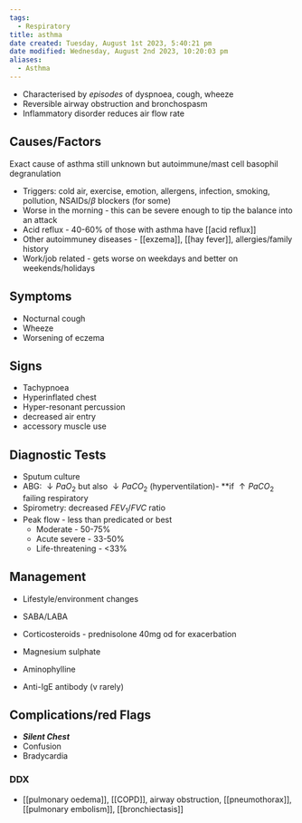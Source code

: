 ```yaml
---
tags:
  - Respiratory
title: asthma
date created: Tuesday, August 1st 2023, 5:40:21 pm
date modified: Wednesday, August 2nd 2023, 10:20:03 pm
aliases:
  - Asthma
---
```


- Characterised by _episodes_ of dyspnoea, cough, wheeze
- Reversible airway obstruction and bronchospasm
- Inflammatory disorder reduces air flow rate

## Causes/Factors

Exact cause of asthma still unknown but autoimmune/mast cell basophil degranulation

- Triggers: cold air, exercise, emotion, allergens, infection, smoking, pollution, NSAIDs/$\beta$ blockers (for some)
- Worse in the morning - this can be severe enough to tip the balance into an attack
- Acid reflux - 40-60% of those with asthma have [[acid reflux]]
- Other autoimmuney diseases - [[exzema]], [[hay fever]], allergies/family history
- Work/job related - gets worse on weekdays and better on weekends/holidays

## Symptoms

- Nocturnal cough
- Wheeze
- Worsening of eczema

## Signs

- Tachypnoea
- Hyperinflated chest
- Hyper-resonant percussion
- decreased air entry
- accessory muscle use

## Diagnostic Tests

- Sputum culture
- ABG: $\downarrow PaO_2$ but also $\downarrow PaCO_2$ (hyperventilation)- \*\*if $\uparrow PaCO_2$ failing respiratory
- Spirometry: decreased $FEV_1/FVC$ ratio
- Peak flow - less than predicated or best
	- Moderate - 50-75%
	- Acute severe - 33-50%
	- Life-threatening - <33%

## Management

- Lifestyle/environment changes
- SABA/LABA
- Corticosteroids - prednisolone 40mg od for exacerbation  

- Magnesium sulphate
- Aminophylline
- Anti-IgE antibody (v rarely)

## Complications/red Flags

- **_Silent Chest_**
- Confusion
- Bradycardia

### DDX

- [[pulmonary oedema]], [[COPD]], airway obstruction, [[pneumothorax]], [[pulmonary embolism]], [[bronchiectasis]]
